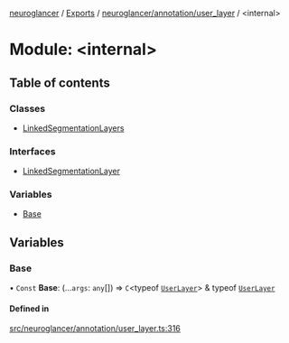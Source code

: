 [neuroglancer](../README.md) / [Exports](../modules.md) / [neuroglancer/annotation/user\_layer](neuroglancer_annotation_user_layer.md) / <internal\>

# Module: <internal\>

## Table of contents

### Classes

- [LinkedSegmentationLayers](../classes/neuroglancer_annotation_user_layer._internal_.LinkedSegmentationLayers.md)

### Interfaces

- [LinkedSegmentationLayer](../interfaces/neuroglancer_annotation_user_layer._internal_.LinkedSegmentationLayer.md)

### Variables

- [Base](neuroglancer_annotation_user_layer._internal_.md#base)

## Variables

### Base

• `Const` **Base**: (...`args`: `any`[]) => `C`<typeof [`UserLayer`](../classes/neuroglancer_layer.UserLayer.md)\> & typeof [`UserLayer`](../classes/neuroglancer_layer.UserLayer.md)

#### Defined in

[src/neuroglancer/annotation/user_layer.ts:316](https://github.com/ActiveBrainAtlas2/neuroglancer/blob/91617476/src/neuroglancer/annotation/user_layer.ts#L316)

